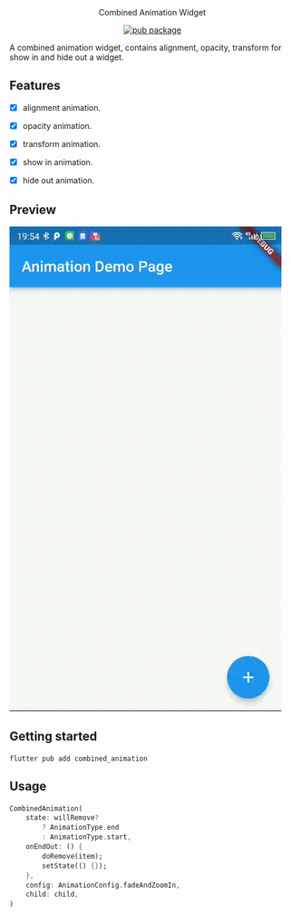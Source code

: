 <center>Combined Animation Widget</center>

<center>

[![pub package](https://img.shields.io/pub/v/combined_animation.svg)](https://pub.dartlang.org/packages/combined_animation)

</center>

A combined animation widget, contains alignment, opacity, transform for show in and hide out a widget.

## Features

- [x] alignment animation.
- [x] opacity animation.
- [x] transform animation.

- [x] show in animation.
- [x] hide out animation.

## Preview

![preview](preview/combined_animation.gif "preview")

## Getting started

```shell
flutter pub add combined_animation
```

## Usage

```dart
CombinedAnimation(
    state: willRemove?
        ? AnimationType.end
        : AnimationType.start,
    onEndOut: () {
        doRemove(item);
        setState(() {});
    },
    config: AnimationConfig.fadeAndZoomIn,
    child: child,
)
```

